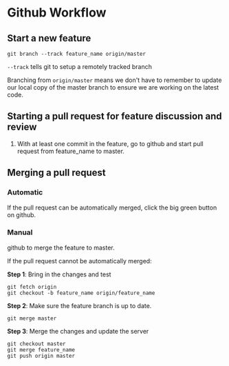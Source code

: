 Github Workflow
===============

Start a new feature
-------------------

    git branch --track feature_name origin/master

`--track` tells git to setup a remotely tracked branch

Branching from `origin/master` means we don't have to remember to update our
local copy of the master branch to ensure we are working on the latest code.

Starting a pull request for feature discussion and review
---------------------------------------------------------

1. With at least one commit in the feature, go to github and start pull request
   from feature_name to master.

Merging a pull request
----------------------

### Automatic

If the pull request can be automatically merged, click the big green button on
github.

### Manual

github to merge the feature to master.

If the pull request cannot be automatically merged:

**Step 1**: Bring in the changes and test

    git fetch origin
    git checkout -b feature_name origin/feature_name

**Step 2**: Make sure the feature branch is up to date.

    git merge master

**Step 3**: Merge the changes and update the server

    git checkout master
    git merge feature_name
    git push origin master
